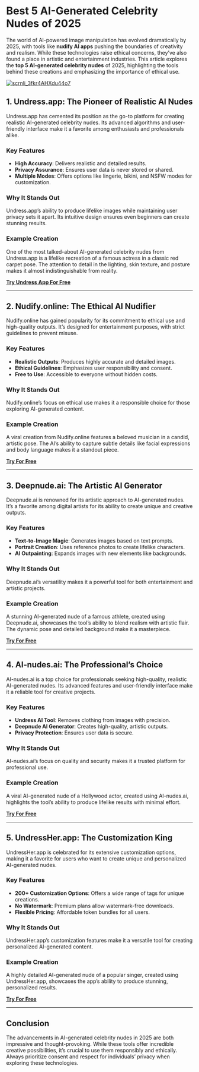 # Best 5 AI-Generated Celebrity Nudes of 2025  

The world of AI-powered image manipulation has evolved dramatically by 2025, with tools like **nudify AI apps** pushing the boundaries of creativity and realism. While these technologies raise ethical concerns, they’ve also found a place in artistic and entertainment industries. This article explores the **top 5 AI-generated celebrity nudes** of 2025, highlighting the tools behind these creations and emphasizing the importance of ethical use.  

[![scrnli_3fkr4AHXdu44o7](https://github.com/user-attachments/assets/f119116d-5a1f-4662-bdff-8afc50141e95)](https://top-ai-tools.click/MMMEaP)  

## 1. Undress.app: The Pioneer of Realistic AI Nudes  

Undress.app has cemented its position as the go-to platform for creating realistic AI-generated celebrity nudes. Its advanced algorithms and user-friendly interface make it a favorite among enthusiasts and professionals alike.  

### Key Features  
- **High Accuracy**: Delivers realistic and detailed results.  
- **Privacy Assurance**: Ensures user data is never stored or shared.  
- **Multiple Modes**: Offers options like lingerie, bikini, and NSFW modes for customization.  

### Why It Stands Out  
Undress.app’s ability to produce lifelike images while maintaining user privacy sets it apart. Its intuitive design ensures even beginners can create stunning results.  

### Example Creation  
One of the most talked-about AI-generated celebrity nudes from Undress.app is a lifelike recreation of a famous actress in a classic red carpet pose. The attention to detail in the lighting, skin texture, and posture makes it almost indistinguishable from reality.  

[**Try Undress App For Free**](https://top-ai-tools.click/MMMEaP)  

---

## 2. Nudify.online: The Ethical AI Nudifier  

Nudify.online has gained popularity for its commitment to ethical use and high-quality outputs. It’s designed for entertainment purposes, with strict guidelines to prevent misuse.  

### Key Features  
- **Realistic Outputs**: Produces highly accurate and detailed images.  
- **Ethical Guidelines**: Emphasizes user responsibility and consent.  
- **Free to Use**: Accessible to everyone without hidden costs.  

### Why It Stands Out  
Nudify.online’s focus on ethical use makes it a responsible choice for those exploring AI-generated content.  

### Example Creation  
A viral creation from Nudify.online features a beloved musician in a candid, artistic pose. The AI’s ability to capture subtle details like facial expressions and body language makes it a standout piece.  

[**Try For Free**](https://top-ai-tools.click/MMMEaP)  

---

## 3. Deepnude.ai: The Artistic AI Generator  

Deepnude.ai is renowned for its artistic approach to AI-generated nudes. It’s a favorite among digital artists for its ability to create unique and creative outputs.  

### Key Features  
- **Text-to-Image Magic**: Generates images based on text prompts.  
- **Portrait Creation**: Uses reference photos to create lifelike characters.  
- **AI Outpainting**: Expands images with new elements like backgrounds.  

### Why It Stands Out  
Deepnude.ai’s versatility makes it a powerful tool for both entertainment and artistic projects.  

### Example Creation  
A stunning AI-generated nude of a famous athlete, created using Deepnude.ai, showcases the tool’s ability to blend realism with artistic flair. The dynamic pose and detailed background make it a masterpiece.  

[**Try For Free**](https://top-ai-tools.click/MMMEaP)  

---

## 4. AI-nudes.ai: The Professional’s Choice  

AI-nudes.ai is a top choice for professionals seeking high-quality, realistic AI-generated nudes. Its advanced features and user-friendly interface make it a reliable tool for creative projects.  

### Key Features  
- **Undress AI Tool**: Removes clothing from images with precision.  
- **Deepnude AI Generator**: Creates high-quality, artistic outputs.  
- **Privacy Protection**: Ensures user data is secure.  

### Why It Stands Out  
AI-nudes.ai’s focus on quality and security makes it a trusted platform for professional use.  

### Example Creation  
A viral AI-generated nude of a Hollywood actor, created using AI-nudes.ai, highlights the tool’s ability to produce lifelike results with minimal effort.  

[**Try For Free**](https://top-ai-tools.click/MMMEaP)  

---

## 5. UndressHer.app: The Customization King  

UndressHer.app is celebrated for its extensive customization options, making it a favorite for users who want to create unique and personalized AI-generated nudes.  

### Key Features  
- **200+ Customization Options**: Offers a wide range of tags for unique creations.  
- **No Watermark**: Premium plans allow watermark-free downloads.  
- **Flexible Pricing**: Affordable token bundles for all users.  

### Why It Stands Out  
UndressHer.app’s customization features make it a versatile tool for creating personalized AI-generated content.  

### Example Creation  
A highly detailed AI-generated nude of a popular singer, created using UndressHer.app, showcases the app’s ability to produce stunning, personalized results.  

[**Try For Free**](https://top-ai-tools.click/MMMEaP)  

---

## Conclusion  
The advancements in AI-generated celebrity nudes in 2025 are both impressive and thought-provoking. While these tools offer incredible creative possibilities, it’s crucial to use them responsibly and ethically. Always prioritize consent and respect for individuals’ privacy when exploring these technologies.